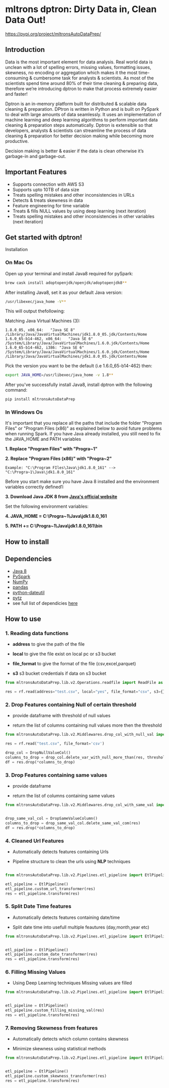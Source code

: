 # mltrons dptron: Dirty Data in, Clean Data Out!
https://pypi.org/project/mltronsAutoDataPrep/


## Introduction

Data is the most important element for data analysis. Real world data is unclean with a lot of spelling errors, missing values, formatting issues, skewness, no encoding or aggregation which makes it the most time-consuming & cumbersome task for analysts & scientists. As most of the scientists spend time around 80% of their time cleaning & preparing data, therefore we’re introducing dptron to make that process extremely easier and faster!

Dptron is an in-memory platform built for distributed & scalable data cleaning & preparation. DPtron is written in Python and is built on PySpark to deal with large amounts of data seamlessly. It uses an implementation of machine learning and deep learning algorithms to perform important data cleaning & preparation steps automatically. Dptron is extensible so that developers, analysts & scientists can streamline the process of data cleaning & preparation for better decision making while becoming more productive. 

Decision making is better & easier if the data is clean otherwise it’s garbage-in and garbage-out. 


## Important Features

- Supports connection with AWS S3
- Supports upto 10TB of data size
- Treats spelling mistakes and other inconsistencies in URLs
- Detects & treats skewness in data
- Feature engineering for time variable
- Treats & fills NULL values by using deep learning (next iteration)
- Treats spelling mistakes and other inconsistencies in other variables (next iteration)


## Get started with dptron!

Installation
### On Mac Os
Open up your terminal and install Java8 required for pySpark:
```sh
brew cask install adoptopenjdk/openjdk/adoptopenjdk8**
```
After installing Java8, set it as your default Java version:
```sh
/usr/libexec/java_home -V**
```
This will output thefollowing:

Matching Java Virtual Machines (3):
```
1.8.0_05, x86_64:   "Java SE 8" /Library/Java/JavaVirtualMachines/jdk1.8.0_05.jdk/Contents/Home
1.6.0_65-b14-462, x86_64:   "Java SE 6" /System/Library/Java/JavaVirtualMachines/1.6.0.jdk/Contents/Home
1.6.0_65-b14-462, i386: "Java SE 6" /System/Library/Java/JavaVirtualMachines/1.6.0.jdk/Contents/Home
/Library/Java/JavaVirtualMachines/jdk1.8.0_05.jdk/Contents/Home
```

Pick the version you want to be the default (i.e 1.6.0_65-b14-462) then:
```sh
export JAVA_HOME=/usr/libexec/java_home -v 1.8**
```

After you've successfully install Java8, install dptron with the following command: 
```sh
pip install mltronsAutoDataPrep
```

### In Windows Os

It's important that you replace all the paths that include the folder "Program Files" or "Program Files (x86)" as explained below to avoid future problems when running Spark.
If you have Java already installed, you still need to fix the JAVA_HOME and PATH variables

**1. Replace "Program Files" with "Progra~1"**

**2. Replace "Program Files (x86)" with "Progra~2"**

```
Example: "C:\Program FIles\Java\jdk1.8.0_161" --> "C:\Progra~1\Java\jdk1.8.0_161"
```
Before you start make sure you have Java 8 installed and the environment variables correctly defined1:

**3. Download Java JDK 8 from [Java's official website](https://www.oracle.com/technetwork/java/javase/downloads/jdk8-downloads-2133151.html)**

Set the following environment variables:

**4. JAVA_HOME = C:\Progra~1\Java\jdk1.8.0_161**

**5. PATH += C:\Progra~1\Java\jdk1.8.0_161\bin**


## How to install



## Dependencies
- [Java 8](https://www.oracle.com/technetwork/java/javase/downloads/jdk8-downloads-2133151.html)
- [PySpark](https://spark.apache.org/docs/latest/api/python/index.html)
- [NumPy](https://www.numpy.org)
- [pandas](https://pandas.pydata.org)
- [python-dateutil](https://labix.org/python-dateutil) 
- [pytz](https://pythonhosted.org/pytz)
- see full list of dependicies [here](https://github.com/ms8909/mltrons-auto-data-prep/blob/master/requirements.txt)

## How to use 


### 1. Reading data functions

- **address** to give the path of the file

- **local** to give the file exist on local pc or s3 bucket

- **file_format** to give the format of the file (csv,excel,parquet)

- **s3** s3 bucket credentials if data on s3 bucket


```python
from mltronsAutoDataPrep.lib.v2.Operations.readfile import ReadFile as rf

res = rf.read(address="test.csv", local="yes", file_format="csv", s3={})
```



### 2. Drop Features containing Null of certain threshold

- provide dataframe with threshold of null values 

- return the list of columns containing null values more then the threshold

```python
from mltronsAutoDataPrep.lib.v2.Middlewares.drop_col_with_null_val import DropNullValueCol

res = rf.read("test.csv", file_format='csv')

drop_col = DropNullValueCol()
columns_to_drop = drop_col.delete_var_with_null_more_than(res, threshold=30)
df = res.drop(*columns_to_drop)
```


### 3. Drop Features containing same values 

- provide dataframe 

- return the list of columns containing same values

```python
from mltronsAutoDataPrep.lib.v2.Middlewares.drop_col_with_same_val import DropSameValueColumn


drop_same_val_col = DropSameValueColumn()
columns_to_drop = drop_same_val_col.delete_same_val_com(res)
df = res.drop(*columns_to_drop)
```

### 4. Cleaned Url Features

- Automatically detects features containing Urls

- Pipeline structure to clean the urls using **NLP** techniques

```python

from mltronsAutoDataPrep.lib.v2.Pipelines.etl_pipeline import EtlPipeline

etl_pipeline = EtlPipeline()
etl_pipeline.custom_url_transformer(res)
res = etl_pipeline.transform(res)

```


### 5. Split Date Time features

- Automatically detects features containing date/time

- Split date time into usefull multiple feautures (day,month,year etc)


```python
from mltronsAutoDataPrep.lib.v2.Pipelines.etl_pipeline import EtlPipeline


etl_pipeline = EtlPipeline()
etl_pipeline.custom_date_transformer(res)
res = etl_pipeline.transform(res)

```


### 6. Filling Missing Values 

- Using Deep Learning techniques Missing values are filled


```python
from mltronsAutoDataPrep.lib.v2.Pipelines.etl_pipeline import EtlPipeline


etl_pipeline = EtlPipeline()
etl_pipeline.custom_filling_missing_val(res)
res = etl_pipeline.transform(res)

```


### 7. Removing Skewness from features


- Automatically detects which column contains skewness

- Minimize skewness using statistical methods

```python
from mltronsAutoDataPrep.lib.v2.Pipelines.etl_pipeline import EtlPipeline


etl_pipeline = EtlPipeline()
etl_pipeline.custom_skewness_transformer(res)
res = etl_pipeline.transform(res)
```
